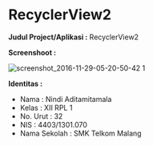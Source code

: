 # RecyclerView2
**Judul Project/Aplikasi :** RecyclerView2

**Screenshoot :**

![screenshot_2016-11-29-05-20-50-42 1](https://cloud.githubusercontent.com/assets/22679392/20688810/0a63fb6c-b5f5-11e6-8147-412b67584844.png)

**Identitas :**
* Nama : Nindi Aditamitamala
* Kelas : XII RPL 1
* No. Urut : 32
* NIS : 4403/1301.070
* Nama Sekolah : SMK Telkom Malang
